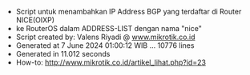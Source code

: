 - Script untuk menambahkan IP Address BGP yang terdaftar di Router NICE(OIXP)
- ke RouterOS dalam ADDRESS-LIST dengan nama "nice"
- Script created by: Valens Riyadi @ www.mikrotik.co.id
- Generated at 7 June 2024 01:00:12 WIB ... 10776 lines
- Generated in 11.012 seconds
- How-to: http://www.mikrotik.co.id/artikel_lihat.php?id=23
